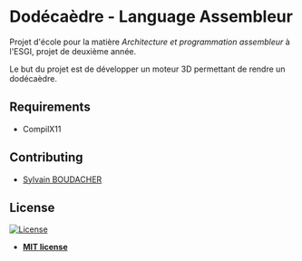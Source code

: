 # Dodécaèdre - Language Assembleur

Projet d'école pour la matière *Architecture et programmation assembleur* à l'ESGI, projet de deuxième année.

Le but du projet est de développer un moteur 3D permettant de rendre un dodécaèdre.

## Requirements

- CompilX11

## Contributing

- [Sylvain BOUDACHER](https://github.com/sylvainBoudacher)


## License

[![License](http://img.shields.io/:license-mit-blue.svg?style=flat-square)](http://badges.mit-license.org)

- **[MIT license](http://opensource.org/licenses/mit-license.php)**
